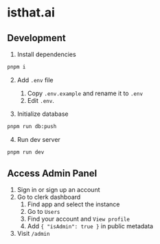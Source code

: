 # isthat.ai

## Development

1. Install dependencies

```bash
pnpm i
```

2. Add `.env` file

   1. Copy `.env.example` and rename it to `.env`
   2. Edit `.env`.

3. Initialize database

```bash
pnpm run db:push
```

4. Run dev server

```bash
pnpm run dev
```

## Access Admin Panel

1. Sign in or sign up an account
2. Go to clerk dashboard
   1. Find app and select the instance
   2. Go to `Users`
   3. Find your account and `View profile`
   4. Add `{ "isAdmin": true }` in public metadata
3. Visit `/admin`
